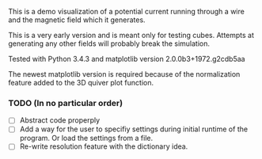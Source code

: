 This is a demo visualization of a potential current running through a wire and the magnetic field which it generates.

This is a very early version and is meant only for testing cubes. Attempts at generating any other fields will probably break the simulation.

Tested with Python 3.4.3 and matplotlib version 2.0.0b3+1972.g2cdb5aa

The newest matplotlib version is required because of the normalization feature added to the 3D quiver plot function.

### TODO (In no particular order)
- [ ] Abstract code properply
- [ ] Add a way for the user to specifiy settings during initial runtime of the program. Or load the settings from a file.
- [ ] Re-write resolution feature with the dictionary idea.
